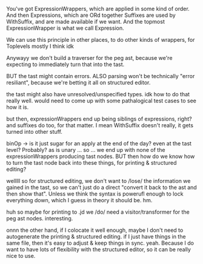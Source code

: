 


You've got ExpressionWrappers, which are applied in some kind of order.
And then Expressions, which are ORd together
Suffixes are used by WithSuffix, and are made available if we want.
And the topmost ExpressionWrapper is what we call Expression.

We can use this principle in other places, to do other kinds of wrappers, for Toplevels mostly I think idk


Anywayy we don't build a traverser for the peg ast, because we're expecting to immediately turn that into the tast.

BUT
the tast might contain errors.
ALSO
parsing won't be technically "error resiliant", because we're betting it all on structured editor.

the tast might also have unresolved/unspecified types. idk how to do that really well.
would need to come up with some pathalogical test cases to see how it is.

but then, expressionWrappers end up being siblings of expressions, right? and suffixes do too, for that matter.
I mean WithSuffix doesn't really, it gets turned into other stuff.

binOp -> is it just sugar for an apply at the end of the day? even at the tast level? Probably? as is unary ... so ... we end up with none of the expressionWrappers producing tast nodes.
BUT then how do we know how to turn the tast node back into these things, for printing & structured editing?

welllll so for structured editing, we don't want to /lose/ the information we gained in the tast, so we can't just do a direct "convert it back to the ast and then show that". Unless we think the syntax is powerufl enough to lock everything down, which I guess in theory it should be.
hm.

huh so maybe for printing to .jd we /do/ need a visitor/transformer for the peg ast nodes. interesting.

onnn the other hand, if I colocate it well enough, maybe I don't need to autogenerate the printing & structured editing. if I just have things in the same file, then it's easy to adjust & keep things in sync. yeah. Because I do want to have lots of flexibility with the structured editor, so it can be really nice to use.


